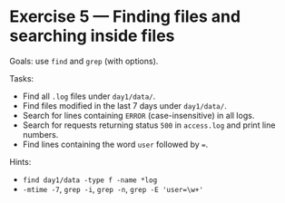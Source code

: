 # Exercise 5 — Finding files and searching inside files

Goals: use `find` and `grep` (with options).

Tasks:
- Find all `.log` files under `day1/data/`.
- Find files modified in the last 7 days under `day1/data/`.
- Search for lines containing `ERROR` (case-insensitive) in all logs.
- Search for requests returning status `500` in `access.log` and print line numbers.
- Find lines containing the word `user` followed by `=`.

Hints:
- `find day1/data -type f -name *log`
- `-mtime -7`, `grep -i`, `grep -n`, `grep -E 'user=\w+'`
